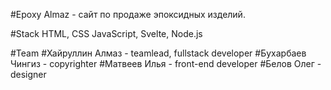 #Epoxy Almaz - сайт по продаже эпоксидных изделий.

#Stack HTML, CSS JavaScript, Svelte, Node.js

#Team 
#Хайруллин Алмаз - teamlead, fullstack developer
#Бухарбаев Чингиз - copyrighter
#Матвеев Илья - front-end developer
#Белов Олег - designer
